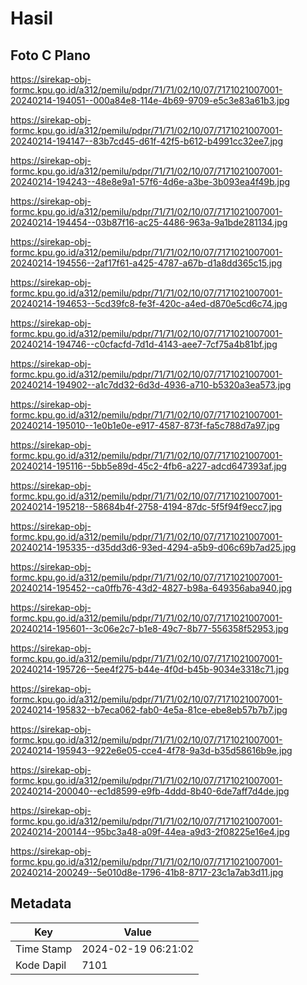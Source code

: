 # Hasil

## Foto C Plano

https://sirekap-obj-formc.kpu.go.id/a312/pemilu/pdpr/71/71/02/10/07/7171021007001-20240214-194051--000a84e8-114e-4b69-9709-e5c3e83a61b3.jpg

https://sirekap-obj-formc.kpu.go.id/a312/pemilu/pdpr/71/71/02/10/07/7171021007001-20240214-194147--83b7cd45-d61f-42f5-b612-b4991cc32ee7.jpg

https://sirekap-obj-formc.kpu.go.id/a312/pemilu/pdpr/71/71/02/10/07/7171021007001-20240214-194243--48e8e9a1-57f6-4d6e-a3be-3b093ea4f49b.jpg

https://sirekap-obj-formc.kpu.go.id/a312/pemilu/pdpr/71/71/02/10/07/7171021007001-20240214-194454--03b87f16-ac25-4486-963a-9a1bde281134.jpg

https://sirekap-obj-formc.kpu.go.id/a312/pemilu/pdpr/71/71/02/10/07/7171021007001-20240214-194556--2af17f61-a425-4787-a67b-d1a8dd365c15.jpg

https://sirekap-obj-formc.kpu.go.id/a312/pemilu/pdpr/71/71/02/10/07/7171021007001-20240214-194653--5cd39fc8-fe3f-420c-a4ed-d870e5cd6c74.jpg

https://sirekap-obj-formc.kpu.go.id/a312/pemilu/pdpr/71/71/02/10/07/7171021007001-20240214-194746--c0cfacfd-7d1d-4143-aee7-7cf75a4b81bf.jpg

https://sirekap-obj-formc.kpu.go.id/a312/pemilu/pdpr/71/71/02/10/07/7171021007001-20240214-194902--a1c7dd32-6d3d-4936-a710-b5320a3ea573.jpg

https://sirekap-obj-formc.kpu.go.id/a312/pemilu/pdpr/71/71/02/10/07/7171021007001-20240214-195010--1e0b1e0e-e917-4587-873f-fa5c788d7a97.jpg

https://sirekap-obj-formc.kpu.go.id/a312/pemilu/pdpr/71/71/02/10/07/7171021007001-20240214-195116--5bb5e89d-45c2-4fb6-a227-adcd647393af.jpg

https://sirekap-obj-formc.kpu.go.id/a312/pemilu/pdpr/71/71/02/10/07/7171021007001-20240214-195218--58684b4f-2758-4194-87dc-5f5f94f9ecc7.jpg

https://sirekap-obj-formc.kpu.go.id/a312/pemilu/pdpr/71/71/02/10/07/7171021007001-20240214-195335--d35dd3d6-93ed-4294-a5b9-d06c69b7ad25.jpg

https://sirekap-obj-formc.kpu.go.id/a312/pemilu/pdpr/71/71/02/10/07/7171021007001-20240214-195452--ca0ffb76-43d2-4827-b98a-649356aba940.jpg

https://sirekap-obj-formc.kpu.go.id/a312/pemilu/pdpr/71/71/02/10/07/7171021007001-20240214-195601--3c06e2c7-b1e8-49c7-8b77-556358f52953.jpg

https://sirekap-obj-formc.kpu.go.id/a312/pemilu/pdpr/71/71/02/10/07/7171021007001-20240214-195726--5ee4f275-b44e-4f0d-b45b-9034e3318c71.jpg

https://sirekap-obj-formc.kpu.go.id/a312/pemilu/pdpr/71/71/02/10/07/7171021007001-20240214-195832--b7eca062-fab0-4e5a-81ce-ebe8eb57b7b7.jpg

https://sirekap-obj-formc.kpu.go.id/a312/pemilu/pdpr/71/71/02/10/07/7171021007001-20240214-195943--922e6e05-cce4-4f78-9a3d-b35d58616b9e.jpg

https://sirekap-obj-formc.kpu.go.id/a312/pemilu/pdpr/71/71/02/10/07/7171021007001-20240214-200040--ec1d8599-e9fb-4ddd-8b40-6de7aff7d4de.jpg

https://sirekap-obj-formc.kpu.go.id/a312/pemilu/pdpr/71/71/02/10/07/7171021007001-20240214-200144--95bc3a48-a09f-44ea-a9d3-2f08225e16e4.jpg

https://sirekap-obj-formc.kpu.go.id/a312/pemilu/pdpr/71/71/02/10/07/7171021007001-20240214-200249--5e010d8e-1796-41b8-8717-23c1a7ab3d11.jpg


## Metadata

| Key        | Value               |
| ---------- | ------------------- |
| Time Stamp | 2024-02-19 06:21:02 |
| Kode Dapil | 7101                |



